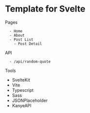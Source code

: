 # Template for Svelte

Pages

      - Home
      - About
      - Post List
        - Post Detail

API

      - /api/random-quote

Tools

- SvelteKit
- Vite
- Typescript
- Sass
- JSONPlaceholder
- KanyeAPI
